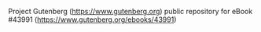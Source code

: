Project Gutenberg (https://www.gutenberg.org) public repository for eBook #43991 (https://www.gutenberg.org/ebooks/43991)
